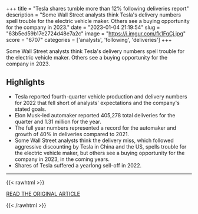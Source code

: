 +++
title = "Tesla shares tumble more than 12% following deliveries report"
description = "Some Wall Street analysts think Tesla's delivery numbers spell trouble for the electric vehicle maker. Others see a buying opportunity for the company in 2023."
date = "2023-01-04 21:19:54"
slug = "63b5ed59b17e2724d48e7a2c"
image = "https://i.imgur.com/fk1FgCj.jpg"
score = "6707"
categories = ['analysts', 'following', 'deliveries']
+++

Some Wall Street analysts think Tesla's delivery numbers spell trouble for the electric vehicle maker. Others see a buying opportunity for the company in 2023.

## Highlights

- Tesla reported fourth-quarter vehicle production and delivery numbers for 2022 that fell short of analysts' expectations and the company's stated goals.
- Elon Musk-led automaker reported 405,278 total deliveries for the quarter and 1.31 million for the year.
- The full year numbers represented a record for the automaker and growth of 40% in deliveries compared to 2021.
- Some Wall Street analysts think the delivery miss, which followed aggressive discounting by Tesla in China and the US, spells trouble for the electric vehicle maker, but others see a buying opportunity for the company in 2023, in the coming years.
- Shares of Tesla suffered a yearlong sell-off in 2022.

---

{{< rawhtml >}}
  <p class="article-category">
    <a target="_blank" href="https://www.cnbc.com/2023/01/03/tesla-stock-down-10percent-following-deliveries-report-.html">READ THE ORIGINAL ARTICLE</a>
  </p>
{{< /rawhtml >}}
